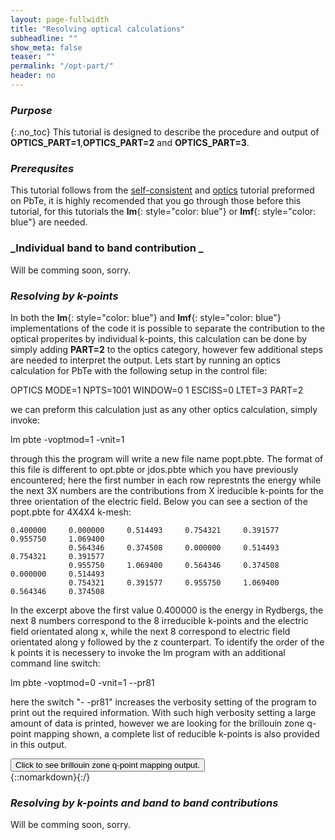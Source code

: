 ```yaml
---
layout: page-fullwidth
title: "Resolving optical calculations"
subheadline: ""
show_meta: false
teaser: ""
permalink: "/opt-part/"
header: no
---
```


### _Purpose_
{:.no_toc}
This tutorial is designed to describe the procedure and output of **OPTICS_PART=1**,**OPTICS_PART=2** and **OPTICS_PART=3**. 

### _Prerequsites_
This tutorial follows from the [self-consistent](http://lordcephei.github.io/asa-doc/) and [optics](http://lordcephei.github.io/docs-equ-optics/) tutorial preformed on PbTe, it is highly recomended that you go through those before this tutorial, for this tutorials the **lm**{: style="color: blue"} or  **lmf**{: style="color: blue"} are needed.

### _Individual band to band contribution _

Will be comming soon, sorry.

### _Resolving by k-points_
In both the **lm**{: style="color: blue"} and **lmf**{: style="color: blue"} implementations of the code it is possible to separate the contribution to the optical properites by individual k-points, this calculation can be done by simply adding **PART=2** to the optics category, however few additional steps are needed to interpret the output. Lets start by running an optics calculation for PbTe with the following setup in the control file:

  OPTICS  MODE=1 NPTS=1001 WINDOW=0 1 ESCISS=0 LTET=3
          PART=2

we can preform this calculation just as any other optics calculation, simply invoke:

  lm pbte -voptmod=1 -vnit=1

through this the program will write a new file name popt.pbte. The format of this file is different to opt.pbte or jdos.pbte which you have previously encountered; here the first number in each row represtnts the energy while the next 3X numbers are the contributions from X ireducible k-points for the three orientation of the electric field. Below you can see a section of the popt.pbte for 4X4X4 k-mesh:

    0.400000     0.000000     0.514493     0.754321     0.391577     0.955750     1.069400
                 0.564346     0.374508     0.000000     0.514493     0.754321     0.391577
                 0.955750     1.069400     0.564346     0.374508     0.000000     0.514493
                 0.754321     0.391577     0.955750     1.069400     0.564346     0.374508


In the excerpt  above the first value 0.400000 is the energy in Rydbergs, the next 8 numbers correspond to the 8 irreducible k-points and the electric field orientated along x, while the next 8 correspond to electric field orientated along y followed by the z counterpart.
To identify the order of the k points it is necessery to invoke the lm program with an additional command line switch:

   lm pbte -voptmod=0 -vnit=1 --pr81
   
here the switch "- -pr81"  increases the verbosity setting of the program to print out the required information. With such high verbosity setting a large amount of data is printed, however we are looking for the brillouin zone q-point mapping shown, a complete list of reducible k-points is also provided in this output.

<div onclick="elm = document.getElementById('foobar'); if(elm.style.display == 'none') elm.style.display = 'block'; else elm.style.display = 'none';"><button type="button" class="button tiny radius">Click to see brillouin zone q-point mapping output.</button></div>
{::nomarkdown}<div style="display:none;margin:0px 25px 0px 25px;"id="foobar">{:/}
~~~   
 BZMESH: qp mapping   
  i1..i3                         qp                    iq   ig  g  
 (1,1,1)           0.000000    0.000000    0.000000     1    1 i*i   
 (2,1,1)          -0.250000    0.250000    0.250000     2    1 i*i   
 (4,1,1)           0.250000   -0.250000   -0.250000     2    2 i   
 (1,2,1)           0.250000   -0.250000    0.250000     2    3 r3(1,1,-1)   
 (1,4,1)          -0.250000    0.250000   -0.250000     2    4 i*r3(1,1,-1)   
 (4,4,4)          -0.250000   -0.250000   -0.250000     2    5 r3(-1,-1,1)   
 (2,2,2)           0.250000    0.250000    0.250000     2    6 i*r3(-1,-1,1)   
 (1,1,2)           0.250000    0.250000   -0.250000     2    9 r3(-1,-1,-1)   
 (1,1,4)          -0.250000   -0.250000    0.250000     2   10 i*r3(-1,-1,-1)   
 (3,1,1)          -0.500000    0.500000    0.500000     3    1 i*i   
 (1,3,1)           0.500000   -0.500000    0.500000     3    3 r3(1,1,-1)   
 (3,3,3)          -0.500000   -0.500000   -0.500000     3    5 r3(-1,-1,1)   
 (1,1,3)           0.500000    0.500000   -0.500000     3    9 r3(-1,-1,-1)   
 (2,2,1)           0.000000    0.000000    0.500000     4    1 i*i   
 (4,4,1)           0.000000    0.000000   -0.500000     4    2 i   
 (4,1,4)           0.000000   -0.500000    0.000000     4    3 r3(1,1,-1)   
 (2,1,2)           0.000000    0.500000    0.000000     4    4 i*r3(1,1,-1)   
 (1,4,4)          -0.500000    0.000000    0.000000     4    5 r3(-1,-1,1)   
 (1,2,2)           0.500000    0.000000    0.000000     4    6 i*r3(-1,-1,1)   
 (3,2,1)          -0.250000    0.250000    0.750000     5    1 i*i   
 (3,4,1)           0.250000   -0.250000   -0.750000     5    2 i   
 (4,2,4)           0.250000   -0.750000    0.250000     5    3 r3(1,1,-1)   
 (2,4,2)          -0.250000    0.750000   -0.250000     5    4 i*r3(1,1,-1)   
 (4,3,3)          -0.750000   -0.250000   -0.250000     5    5 r3(-1,-1,1)    
 (2,3,3)           0.750000    0.250000    0.250000     5    6 i*r3(-1,-1,1)   
 (1,3,2)           0.750000   -0.250000    0.250000     5    7 r3d   
 (1,3,4)          -0.750000    0.250000   -0.250000     5    8 i*r3d   
 (2,1,3)           0.250000    0.750000   -0.250000     5    9 r3(-1,-1,-1)   
 (4,1,3)          -0.250000   -0.750000    0.250000     5   10 i*r3(-1,-1,-1)   
 (3,3,4)          -0.250000   -0.250000   -0.750000     5   11 r2x   
 (3,3,2)           0.250000    0.250000    0.750000     5   12 mx   
 (2,4,4)          -0.750000    0.250000    0.250000     5   17 r3(1,-1,-1)   
 (4,2,2)           0.750000   -0.250000   -0.250000     5   18 i*r3(1,-1,-1)   
 (3,1,2)          -0.250000    0.750000    0.250000     5   19 r3(-1,1,1)    
 (3,1,4)           0.250000   -0.750000   -0.250000     5   20 i*r3(-1,1,1)   
 (1,4,3)          -0.750000   -0.250000    0.250000     5   23 r2(1,0,-1)   
 (1,2,3)           0.750000    0.250000   -0.250000     5   24 m(1,0,-1)   
 (4,4,2)           0.250000    0.250000   -0.750000     5   25 r2y    
 (2,2,4)          -0.250000   -0.250000    0.750000     5   26 my   
 (2,3,1)           0.250000   -0.250000    0.750000     5   33 r2z   
 (4,3,1)          -0.250000    0.250000   -0.750000     5   34 mz   
 (3,4,3)          -0.250000   -0.750000   -0.250000     5   41 r3(1,-1,1)   
 (3,2,3)           0.250000    0.750000    0.250000     5   42 i*r3(1,-1,1)   
 (4,2,1)          -0.500000    0.500000    1.000000     6    1 i*i   
 (2,4,1)           0.500000   -0.500000   -1.000000     6    2 i   
 (4,3,4)           0.500000   -1.000000    0.500000     6    3 r3(1,1,-1)   
 (2,3,2)          -0.500000    1.000000   -0.500000     6    4 i*r3(1,1,-1)   
 (3,2,2)          -1.000000   -0.500000   -0.500000     6    5 r3(-1,-1,1)   
 (3,4,4)           1.000000    0.500000    0.500000     6    6 i*r3(-1,-1,1)   
 (1,4,2)           1.000000   -0.500000    0.500000     6    7 r3d   
 (1,2,4)          -1.000000    0.500000   -0.500000     6    8 i*r3d   
 (2,1,4)           0.500000    1.000000   -0.500000     6    9 r3(-1,-1,-1)   
 (4,1,2)          -0.500000   -1.000000    0.500000     6   10 i*r3(-1,-1,-1)   
 (2,2,3)          -0.500000   -0.500000   -1.000000     6   11 r2x   
 (4,4,3)           0.500000    0.500000    1.000000     6   12 mx   
 (3,3,1)           0.000000    0.000000    1.000000     7    1 i*i   
 (3,1,3)           0.000000   -1.000000    0.000000     7    3 r3(1,1,-1)   
 (1,3,3)          -1.000000    0.000000    0.000000     7    5 r3(-1,-1,1)   
 (4,3,2)           0.000000    0.500000    1.000000     8    1 i*i   
 (2,3,4)           0.000000   -0.500000   -1.000000     8    2 i   
 (3,2,4)           0.500000   -1.000000    0.000000     8    3 r3(1,1,-1)   
 (3,4,2)          -0.500000    1.000000    0.000000     8    4 i*r3(1,1,-1)   
 (4,2,3)          -1.000000    0.000000   -0.500000     8    5 r3(-1,-1,1)   
 (2,4,3)           1.000000    0.000000    0.500000     8    6 i*r3(-1,-1,1)      
~~~   
{::nomarkdown}</div>{:/}


### _Resolving by k-points and band to band contributions_

Will be comming soon, sorry.
